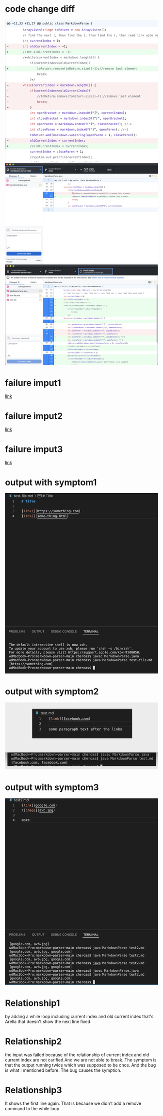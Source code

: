 # code change diff
![image](change3.png)
![image](change2.png)
![image](change.png)
# failure imput1
[link](https://github.com/lejiaz/markdown-parser-lab3/blob/main/test-file.md)
# failure imput2
[link](https://lejiaz.github.io/markdown-parser-lab3/test.html)
# failure imput3
[link](https://github.com/lejiaz/markdown-parser-lab3/blob/main/test2.md)
# output with symptom1
![image](sympt.png)
# output with symptom2
![image](symp.png)
# output with symptom3
![image](sym.png)
# Relationship1
 by adding a while loop including current index and old current index that's Arella that doesn't show the next line fixed.
# Relationship2
the input was failed because of the relationship of current index and old current index are not carified.And we are not able to break. The symptom is that the output running twice which was supposed to be once. And the bug is what I mentioned before. The bug causes the symption.
# Relationship3
It shows the first line again. That is because we didn't add a remove command to the while loop.